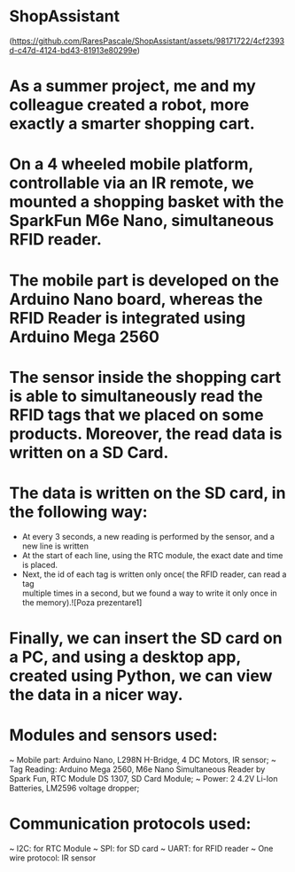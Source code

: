 # ShopAssistant
(https://github.com/RaresPascale/ShopAssistant/assets/98171722/4cf2393d-c47d-4124-bd43-81913e80299e)

# As a summer project, me and my colleague created a robot, more exactly a smarter shopping cart.

# On a 4 wheeled mobile platform, controllable via an IR remote, we mounted a shopping basket with the SparkFun M6e Nano, simultaneous RFID reader.

# The mobile part is developed on the Arduino Nano board, whereas the RFID Reader is integrated using Arduino Mega 2560

# The sensor inside the shopping cart is able to simultaneously read the RFID tags that we placed on some products. Moreover, the read data is written on a SD Card.

# The data is written on the SD card, in the following way: 
  * At every 3 seconds, a new reading is performed by the sensor, and a new line is written
  * At the start of each line, using the RTC module, the exact date and time is placed.
  * Next, the id of each tag is written only once( the RFID reader, can read a tag       
    multiple times in a second, but we found a way to write it only once in the memory).![Poza prezentare1]


# Finally, we can insert the SD card on a PC, and using a desktop app, created using Python, we can view the data in a nicer way.


# Modules and sensors used:
  ~ Mobile part: Arduino Nano, L298N H-Bridge, 4 DC Motors, IR sensor;
  ~ Tag Reading: Arduino Mega 2560, M6e Nano Simultaneous Reader by Spark Fun, RTC Module DS 1307, SD Card Module;
  ~ Power: 2 4.2V Li-Ion Batteries, LM2596 voltage dropper;


# Communication protocols used:
  ~ I2C: for RTC Module
  ~ SPI: for SD card
  ~ UART: for RFID reader
  ~ One wire protocol: IR sensor



